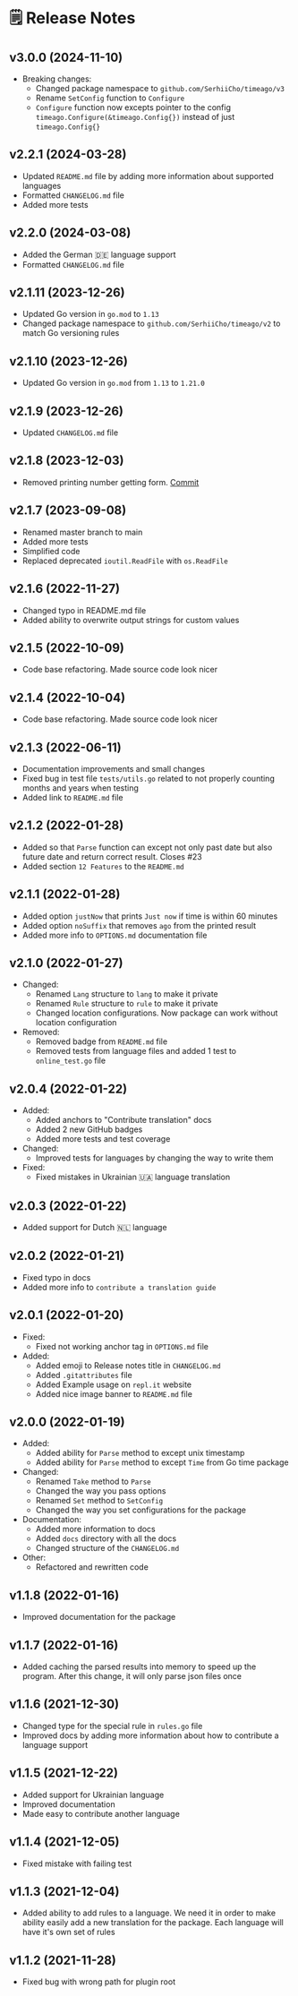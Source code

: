 # 🗒 Release Notes

## v3.0.0 (2024-11-10)
- Breaking changes:
    - Changed package namespace to `github.com/SerhiiCho/timeago/v3`
    - Rename `SetConfig` function to `Configure`
    - `Configure` function now excepts pointer to the config `timeago.Configure(&timeago.Config{})` instead of just `timeago.Config{}`

## v2.2.1 (2024-03-28)
- Updated `README.md` file by adding more information about supported languages
- Formatted `CHANGELOG.md` file
- Added more tests

## v2.2.0 (2024-03-08)
- Added the German 🇩🇪 language support
- Formatted `CHANGELOG.md` file

## v2.1.11 (2023-12-26)
- Updated Go version in `go.mod` to `1.13`
- Changed package namespace to `github.com/SerhiiCho/timeago/v2` to match Go versioning rules

## v2.1.10 (2023-12-26)
- Updated Go version in `go.mod` from `1.13` to `1.21.0`

## v2.1.9 (2023-12-26)
- Updated `CHANGELOG.md` file

## v2.1.8 (2023-12-03)
- Removed printing number getting form. [Commit](https://github.com/SerhiiCho/timeago/commit/52b312ad4a64c7ca9ef0d08e0920986c69ae610e)

## v2.1.7 (2023-09-08)
- Renamed master branch to main
- Added more tests
- Simplified code
- Replaced deprecated `ioutil.ReadFile` with `os.ReadFile`

## v2.1.6 (2022-11-27)
- Changed typo in README.md file
- Added ability to overwrite output strings for custom values

## v2.1.5 (2022-10-09)
- Code base refactoring. Made source code look nicer

## v2.1.4 (2022-10-04)
- Code base refactoring. Made source code look nicer

## v2.1.3 (2022-06-11)
- Documentation improvements and small changes
- Fixed bug in test file `tests/utils.go` related to not properly counting months and years when testing
- Added link to `README.md` file

## v2.1.2 (2022-01-28)
- Added so that `Parse` function can except not only past date but also future date and return correct result. Closes #23
- Added section `12 Features` to the `README.md`

## v2.1.1 (2022-01-28)
- Added option `justNow` that prints `Just now` if time is within 60 minutes
- Added option `noSuffix` that removes `ago` from the printed result
- Added more info to `OPTIONS.md` documentation file

## v2.1.0 (2022-01-27)
- Changed:
    - Renamed `Lang` structure to `lang` to make it private
    - Renamed `Rule` structure to `rule` to make it private
    - Changed location configurations. Now package can work without location configuration
- Removed:
    - Removed badge from `README.md` file
    - Removed tests from language files and added 1 test to `online_test.go` file

## v2.0.4 (2022-01-22)
- Added:
    - Added anchors to "Contribute translation" docs
    - Added 2 new GitHub badges
    - Added more tests and test coverage
- Changed:
    - Improved tests for languages by changing the way to write them
- Fixed:
    - Fixed mistakes in Ukrainian 🇺🇦 language translation

## v2.0.3 (2022-01-22)
- Added support for Dutch 🇳🇱 language

## v2.0.2 (2022-01-21)
- Fixed typo in docs
- Added more info to `contribute a translation guide`

## v2.0.1 (2022-01-20)
- Fixed:
    - Fixed not working anchor tag in `OPTIONS.md` file
- Added:
    - Added emoji to Release notes title in `CHANGELOG.md`
    - Added `.gitattributes` file
    - Added Example usage on `repl.it` website
    - Added nice image banner to `README.md` file

## v2.0.0 (2022-01-19)
- Added:
    - Added ability for `Parse` method to except unix timestamp
    - Added ability for `Parse` method to except `Time` from Go time package
- Changed:
    - Renamed `Take` method to `Parse`
    - Changed the way you pass options
    - Renamed `Set` method to `SetConfig`
    - Changed the way you set configurations for the package
- Documentation:
    - Added more information to docs
    - Added `docs` directory with all the docs
    - Changed structure of the `CHANGELOG.md`
- Other:
    - Refactored and rewritten code

## v1.1.8 (2022-01-16)
- Improved documentation for the package

## v1.1.7 (2022-01-16)
- Added caching the parsed results into memory to speed up the program. After this change, it will only parse json files once

## v1.1.6 (2021-12-30)
- Changed type for the special rule in `rules.go` file
- Improved docs by adding more information about how to contribute a language support

## v1.1.5 (2021-12-22)
- Added support for Ukrainian language
- Improved documentation
- Made easy to contribute another language

## v1.1.4 (2021-12-05)
- Fixed mistake with failing test

## v1.1.3 (2021-12-04)
- Added ability to add rules to a language. We need it in order to make ability easily add a new translation for the package. Each language will have it's own set of rules

## v1.1.2 (2021-11-28)
- Fixed bug with wrong path for plugin root